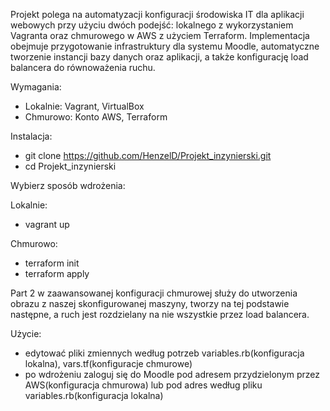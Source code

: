 Projekt polega na automatyzacji konfiguracji środowiska IT dla aplikacji webowych przy użyciu dwóch podejść: lokalnego z wykorzystaniem Vagranta oraz chmurowego w AWS z użyciem Terraform. Implementacja obejmuje przygotowanie infrastruktury dla systemu Moodle, automatyczne tworzenie instancji bazy danych oraz aplikacji, a także konfigurację load balancera do równoważenia ruchu.

Wymagania:
- Lokalnie: Vagrant, VirtualBox
- Chmurowo: Konto AWS, Terraform

Instalacja:
- git clone https://github.com/HenzelD/Projekt_inzynierski.git
- cd Projekt_inzynierski

Wybierz sposób wdrożenia:

Lokalnie:
- vagrant up

Chmurowo:
- terraform init
- terraform apply

Part 2  w zaawansowanej konfiguracji chmurowej służy do utworzenia obrazu z naszej skonfigurowanej maszyny, tworzy na tej podstawie następne, a ruch jest rozdzielany na nie wszystkie przez load balancera.

Użycie:
- edytować pliki zmiennych według potrzeb variables.rb(konfiguracja lokalna), vars.tf(konfiguracje chmurowe)
- po wdrożeniu zaloguj się do Moodle pod adresem przydzielonym przez AWS(konfiguracja chmurowa) lub pod adres według pliku variables.rb(konfiguracja lokalna) 




